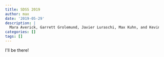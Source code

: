```yaml
---
title: SDSS 2019
author: max
date: '2019-05-29'
description: |
  Mara Averick, Garrett Grolemund, Javier Luraschi, Max Kuhn, and Kevin Kuo will be teaching workshops on text mining, the tidyverse, deep learning, and tidy modeling.
categories: []
tags: []
---
```


I'll be there!
